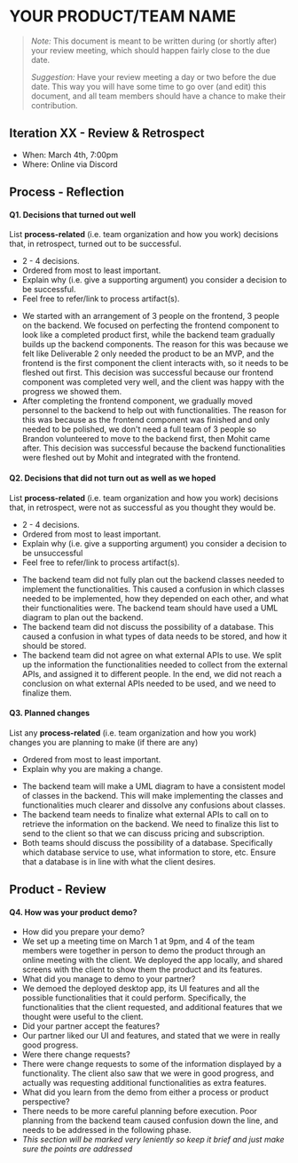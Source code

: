 # YOUR PRODUCT/TEAM NAME

 > _Note:_ This document is meant to be written during (or shortly after) your review meeting, which should happen fairly close to the due date.      
 >      
 > _Suggestion:_ Have your review meeting a day or two before the due date. This way you will have some time to go over (and edit) this document, and all team members should have a chance to make their contribution.


## Iteration XX - Review & Retrospect

 * When: March 4th, 7:00pm
 * Where: Online via Discord

## Process - Reflection


#### Q1. Decisions that turned out well

List **process-related** (i.e. team organization and how you work) decisions that, in retrospect, turned out to be successful.


 * 2 - 4 decisions.
 * Ordered from most to least important.
 * Explain why (i.e. give a supporting argument) you consider a decision to be successful.
 * Feel free to refer/link to process artifact(s).

- We started with an arrangement of 3 people on the frontend, 3 people on the backend. We focused on perfecting the frontend component to look like a completed product first, while the backend team gradually builds up the backend components. The reason for this was because we felt like Deliverable 2 only needed the product to be an MVP, and the frontend is the first component the client interacts with, so it needs to be fleshed out first. This decision was successful because our frontend component was completed very well, and the client was happy with the progress we showed them.
- After completing the frontend component, we gradually moved personnel to the backend to help out with functionalities. The reason for this was because as the frontend component was finished and only needed to be polished, we don't need a full team of 3 people so Brandon volunteered to move to the backend first, then Mohit came after. This decision was successful because the backend functionalities were fleshed out by Mohit and integrated with the frontend.
 


#### Q2. Decisions that did not turn out as well as we hoped

List **process-related** (i.e. team organization and how you work) decisions that, in retrospect, were not as successful as you thought they would be.

 * 2 - 4 decisions.
 * Ordered from most to least important.
 * Explain why (i.e. give a supporting argument) you consider a decision to be unsuccessful
 * Feel free to refer/link to process artifact(s).

- The backend team did not fully plan out the backend classes needed to implement the functionalities. This caused a confusion in which classes needed to be implemented, how they depended on each other, and what their functionalities were. The backend team should have used a UML diagram to plan out the backend.
- The backend team did not discuss the possibility of a database. This caused a confusion in what types of data needs to be stored, and how it should be stored.
- The backend team did not agree on what external APIs to use. We split up the information the functionalities needed to collect from the external APIs, and assigned it to different people. In the end, we did not reach a conclusion on what external APIs needed to be used, and we need to finalize them. 

#### Q3. Planned changes

List any **process-related** (i.e. team organization and how you work) changes you are planning to make (if there are any)

 * Ordered from most to least important.
 * Explain why you are making a change.

- The backend team will make a UML diagram to have a consistent model of classes in the backend. This will make implementing the classes and functionalities much clearer and dissolve any confusions about classes.
- The backend team needs to finalize what external APIs to call on to retrieve the information on the backend. We need to finalize this list to send to the client so that we can discuss pricing and subscription.
- Both teams should discuss the possibility of a database. Specifically which database service to use, what information to store, etc. Ensure that a database is in line with what the client desires. 

## Product - Review

#### Q4. How was your product demo?
 * How did you prepare your demo?
 * We set up a meeting time on March 1 at 9pm, and 4 of the team members were together in person to demo the product through an online meeting with the client. We deployed the app locally, and shared screens with the client to show them the product and its features.
 * What did you manage to demo to your partner?
 * We demoed the deployed desktop app, its UI features and all the possible functionalities that it could perform. Specifically, the functionalities that the client requested, and additional features that we thought were useful to the client.
 * Did your partner accept the features?
 * Our partner liked our UI and features, and stated that we were in really good progress.
 * Were there change requests?
 * There were change requests to some of the information displayed by a functionality. The client also saw that we were in good progress, and actually was requesting additional functionalities as extra features.
 * What did you learn from the demo from either a process or product perspective?
 * There needs to be more careful planning before execution. Poor planning from the backend team caused confusion down the line, and needs to be addressed in the following phase.
 * *This section will be marked very leniently so keep it brief and just make sure the points are addressed*
